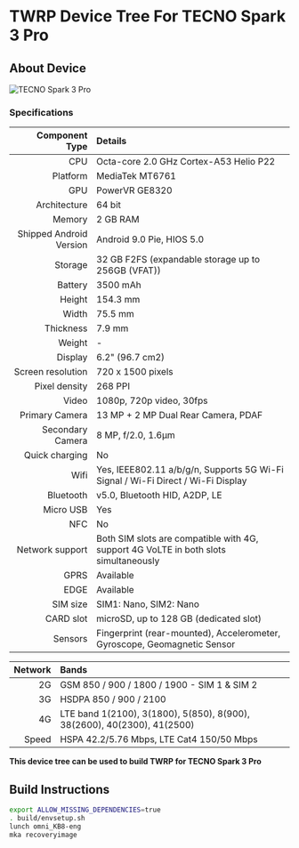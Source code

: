 # TWRP Device Tree For TECNO Spark 3 Pro

## About Device

![TECNO Spark 3 Pro](https://fdn2.gsmarena.com/vv/pics/tecno-mobile/tecno-pouvoir-3-pro-2.jpg)

### Specifications

Component Type | Details
-------:|:-------------------------
CPU     | Octa-core 2.0 GHz Cortex-A53 Helio P22
Platform | MediaTek MT6761
GPU     | PowerVR GE8320
Architecture | 64 bit
Memory  | 2 GB RAM
Shipped Android Version | 	Android 9.0 Pie, HIOS 5.0
Storage | 32 GB F2FS (expandable storage up to 256GB (VFAT))
Battery | 3500 mAh
Height | 154.3 mm
Width | 75.5 mm
Thickness | 7.9 mm
Weight | -
Display | 6.2" (96.7 cm2)
Screen resolution | 720 x 1500 pixels
Pixel density | 268 PPI
Video | 1080p, 720p video, 30fps
Primary Camera | 13 MP + 2 MP Dual Rear Camera, PDAF
Secondary Camera | 8 MP, f/2.0, 1.6µm
Quick charging | No
Wifi | Yes, IEEE802.11 a/b/g/n, Supports 5G Wi-Fi Signal / Wi-Fi Direct / Wi-Fi Display
Bluetooth | v5.0, Bluetooth HID, A2DP, LE
Micro USB | Yes
NFC | No
Network support | Both SIM slots are compatible with 4G, support 4G VoLTE in both slots simultaneously
GPRS | Available
EDGE | Available
SIM size | SIM1: Nano, SIM2: Nano
CARD slot |	microSD, up to 128 GB (dedicated slot)
Sensors | Fingerprint (rear-mounted), Accelerometer, Gyroscope, Geomagnetic Sensor

Network | Bands
-------:|:-------------------------
2G | GSM 850 / 900 / 1800 / 1900 - SIM 1 & SIM 2
3G | HSDPA 850 / 900 / 2100
4G | LTE band 1(2100), 3(1800), 5(850), 8(900), 38(2600), 40(2300), 41(2500)
Speed | HSPA 42.2/5.76 Mbps, LTE Cat4 150/50 Mbps

**This device tree can be used to build TWRP for TECNO Spark 3 Pro**


## Build Instructions
```sh
export ALLOW_MISSING_DEPENDENCIES=true
. build/envsetup.sh
lunch omni_KB8-eng
mka recoveryimage
```
